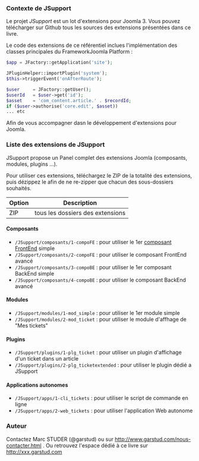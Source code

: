 ### Contexte de JSupport
Le projet *JSupport* est un lot d'extensions pour Joomla 3.
Vous pouvez télécharger sur Github tous les sources des extensions présentées dans ce livre.

Le code des extensions de ce référentiel inclues l'implémentation des classes principales du FrameworkJoomla Platform :
```php
$app = JFactory::getApplication('site');

JPluginHelper::importPlugin('system');
$this->triggerEvent('onAfterRoute');

$user     = JFactory::getUser();
$userId   = $user->get('id');
$asset    = 'com_content.article.' . $recordId;
if ($user->authorise('core.edit', $asset))
... etc
```
Afin de vous accompagner dasn le développement d'extensions pour Joomla.

### Liste des extensions de JSupport
JSupport propose un Panel complet des extensions Joomla (composants, modules, plugins ...).

Pour utiliser ces extensions, téléchargez le ZIP de la totalité des extensions, puis dézippez le afin de ne re-zipper que chacun des sous-dossiers souhaités.

Option        | Description
------------- | ----------------
ZIP           | tous les dossiers des extensions


#### Composants
- `/JSupport/composants/1-compoFE` : pour utiliser le 1er [composant FrontEnd](docs/manual/fr-FR/extensions/compo-fe.md) simple
- `/JSupport/composants/2-compoFE` : pour utiliser le composant FrontEnd avancé
- `/JSupport/composants/3-compoBE` : pour utiliser le 1er composant BackEnd simple
- `/JSupport/composants/4-compoBE` : pour utiliser le composant BackEnd avancé

#### Modules
- `/JSupport/modules/1-mod_simple` : pour utiliser le 1er module simple
- `/JSupport/modules/2-mod_ticket` : pour utiliser le module d'affhage de "Mes tickets"

#### Plugins
- `/JSupport/plugins/1-plg_ticket` : pour utiliser un plugin d'affichage d'un ticket dans un article
- `/JSupport/plugins/2-plg_ticketextended` : pour utiliser le plugin dédié a JSupport

#### Applications autonomes
- `/JSupport/apps/1-cli_tickets` : pour utiliser le script de commande en ligne
- `/JSupport/apps/2-web_tickets` : pour utiliser l'application Web autonome


### Auteur
Contactez Marc STUDER (@garstud) ou sur http://www.garstud.com/nous-contacter.html .
Ou retrouvez l'espace dédié à ce livre sur http://xxx.garstud.com
